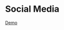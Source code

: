 # Social Media

<a href="https://tamannatrine.github.io/SocialMedia.github.io/" target= "_blank">
  Demo
</a>
